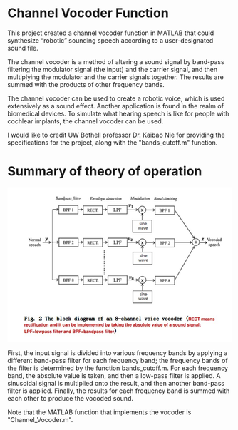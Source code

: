 # Channel Vocoder Function
This project created a channel vocoder function in MATLAB that could synthesize “robotic” sounding speech according to a user-designated sound file.

The channel vocoder is a method of altering a sound signal by band-pass filtering the modulator signal (the input) and the carrier signal, and then multiplying the modulator and the carrier signals together. The results are summed with the products of other frequency bands.

The channel vocoder can be used to create a robotic voice, which is used extensively as a sound effect. Another application is found in the realm of biomedical devices. To simulate what hearing speech is like for people with cochlear implants, the channel vocoder can be used.

I would like to credit UW Bothell professor Dr. Kaibao Nie for providing the specifications for the project, along with the "bands_cutoff.m" function.


# Summary of theory of operation

![Filter bank](https://github.com/leeway64/Channel-Vocoder-Function/blob/master/Filter%20Bank.jpg)

First, the input signal is divided into various frequency bands by applying a different band-pass filter for each frequency band; the frequency bands of the filter is determined by the function bands_cutoff.m. For each frequency band, the absolute value is taken, and then a low-pass filter is applied. A sinusoidal signal is multiplied onto the result, and then another band-pass filter is applied. Finally, the results for each frequency band is summed with each other to produce the vocoded sound.

Note that the MATLAB function that implements the vocoder is "Channel_Vocoder.m".
